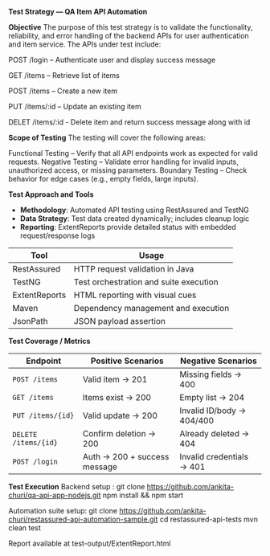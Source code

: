 **Test Strategy — QA Item API Automation**

**Objective**
The purpose of this test strategy is to validate the functionality, reliability, and error handling of the backend APIs for user authentication and item service. The APIs under test include:

POST /login – Authenticate user and display success message

GET /items – Retrieve list of items

POST /items – Create a new item

PUT /items/:id – Update an existing item

DELET /items/:id - Delete item and return success message along with id


**Scope of Testing**
The testing will cover the following areas:

 Functional Testing – Verify that all API endpoints work as expected for valid requests.
 Negative Testing – Validate error handling for invalid inputs, unauthorized access, or missing parameters.
 Boundary Testing – Check behavior for edge cases (e.g., empty fields, large inputs).



**Test Approach and Tools**

- **Methodology**: Automated API testing using RestAssured and TestNG
- **Data Strategy**: Test data created dynamically; includes cleanup logic
- **Reporting**: ExtentReports provide detailed status with embedded request/response logs


| Tool            | Usage                                       |
|-----------------|---------------------------------------------|
| RestAssured     | HTTP request validation in Java             |
| TestNG          | Test orchestration and suite execution      |
| ExtentReports   | HTML reporting with visual cues             |
| Maven           | Dependency management and execution         |
| JsonPath        | JSON payload assertion    


**Test Coverage / Metrics** 

| Endpoint           		| Positive Scenarios               | Negative Scenarios              |
|---------------------------|----------------------------------|---------------------------------|
| `POST /items`      		| Valid item → 201                 | Missing fields → 400            |
| `GET /items`       		| Items exist → 200                | Empty list → 204                |
| `PUT /items/{id}` 		| Valid update → 200               | Invalid ID/body → 404/400       |
| `DELETE /items/{id}`	| Confirm deletion → 200           | Already deleted → 404           |
| `POST /login`      		| Auth → 200 + success message     | Invalid credentials → 401       |

**Test Execution**
Backend setup :
git clone https://github.com/ankita-churi/qa-api-app-nodejs.git
npm install && npm start

Automation suite setup:
git clone https://github.com/ankita-churi/restassured-api-automation-sample.git
cd restassured-api-tests
mvn clean test

Report available at test-output/ExtentReport.html


